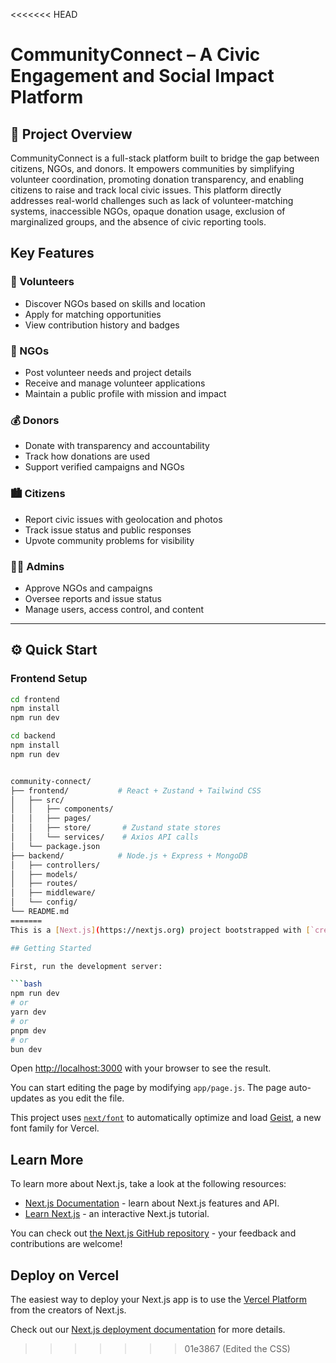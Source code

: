 <<<<<<< HEAD
# CommunityConnect – A Civic Engagement and Social Impact Platform

## 🚀 Project Overview

CommunityConnect is a full-stack platform built to bridge the gap between citizens, NGOs, and donors. It empowers communities by simplifying volunteer coordination, promoting donation transparency, and enabling citizens to raise and track local civic issues. This platform directly addresses real-world challenges such as lack of volunteer-matching systems, inaccessible NGOs, opaque donation usage, exclusion of marginalized groups, and the absence of civic reporting tools.

## Key Features

### 🧑 Volunteers
- Discover NGOs based on skills and location
- Apply for matching opportunities
- View contribution history and badges

### 🏢 NGOs
- Post volunteer needs and project details
- Receive and manage volunteer applications
- Maintain a public profile with mission and impact

### 💰 Donors
- Donate with transparency and accountability
- Track how donations are used
- Support verified campaigns and NGOs

### 🏙 Citizens
- Report civic issues with geolocation and photos
- Track issue status and public responses
- Upvote community problems for visibility

### 🧑‍💼 Admins
- Approve NGOs and campaigns
- Oversee reports and issue status
- Manage users, access control, and content

---

## ⚙️ Quick Start

### Frontend Setup
```bash
cd frontend
npm install
npm run dev

cd backend
npm install
npm run dev


community-connect/
├── frontend/           # React + Zustand + Tailwind CSS
│   ├── src/
│   │   ├── components/
│   │   ├── pages/
│   │   ├── store/       # Zustand state stores
│   │   └── services/    # Axios API calls
│   └── package.json
├── backend/            # Node.js + Express + MongoDB
│   ├── controllers/
│   ├── models/
│   ├── routes/
│   ├── middleware/
│   └── config/
└── README.md
=======
This is a [Next.js](https://nextjs.org) project bootstrapped with [`create-next-app`](https://github.com/vercel/next.js/tree/canary/packages/create-next-app).

## Getting Started

First, run the development server:

```bash
npm run dev
# or
yarn dev
# or
pnpm dev
# or
bun dev
```

Open [http://localhost:3000](http://localhost:3000) with your browser to see the result.

You can start editing the page by modifying `app/page.js`. The page auto-updates as you edit the file.

This project uses [`next/font`](https://nextjs.org/docs/app/building-your-application/optimizing/fonts) to automatically optimize and load [Geist](https://vercel.com/font), a new font family for Vercel.

## Learn More

To learn more about Next.js, take a look at the following resources:

- [Next.js Documentation](https://nextjs.org/docs) - learn about Next.js features and API.
- [Learn Next.js](https://nextjs.org/learn) - an interactive Next.js tutorial.

You can check out [the Next.js GitHub repository](https://github.com/vercel/next.js) - your feedback and contributions are welcome!

## Deploy on Vercel

The easiest way to deploy your Next.js app is to use the [Vercel Platform](https://vercel.com/new?utm_medium=default-template&filter=next.js&utm_source=create-next-app&utm_campaign=create-next-app-readme) from the creators of Next.js.

Check out our [Next.js deployment documentation](https://nextjs.org/docs/app/building-your-application/deploying) for more details.
>>>>>>> 01e3867 (Edited the CSS)
